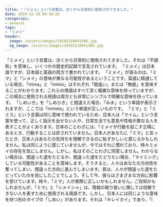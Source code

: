 ```yaml
---
title: "「ミメイ」という言葉は、古くから日常的に使用されてきました。"
date: 2019-12-18 04:16:26
categories:
- General
tags:
- "ミメイ"
header:
  image: /assets/images/20191218041306.jpg
  og_image: /assets/images/20191218041306.jpg
---
```


「ミメイ」という言葉は、古くから日常的に使用されてきました。それは「不調和」を意味し、いくつかの歴史的記録で言及されています。 「ミメイ」は日本語ですが、日本語と英語の両方で書かれています。 「ミメイ」が語るのは、「ミマ」と「シメイ」の意味が異なる可能性があるということです。英語に精通している場合、「mima」と「mimis」はそれぞれ「間違い」または「無能」を意味することがわかります。これらの用語はすべて深く複雑な意味を持っていますが、この場合に使用される用語は両方とも非常にシンプルで明確な意味を持っています。 「しめいき」を「しめひき」と間違えた場合、「みま」という単語が表示されますが、ここでは「mimeis」という単語が正しいものです。 「ミマ」と「ミミス」という言葉は同じ意味で使われているため、日本人は「マイム」という言葉を使って、正しく指示を出せない人や、日常生活でも意見や性格が異なる人を表すことがよくあります。日本のことわざには、「ミメイが行動を起こす立場にあるとき、行動することは許されていません。日本人があなたに「ミマ」と言ったとき、日本人はあなたの気持ちを理解できるのに恥ずかしいと感じるかもしれません。私は同じように感じていませんが、今ではそれに慣れており、時々ミメイの存在を気にしません。しかし、私はそのことわざに同意しません。わからない場合は、間違った道をたどるか、間違った道をたどりたい場合、「マイミング」している可能性があることを意味します。そうすると、人々はあなたの方向性を奪ってしまい、間違った方向に進んでしまいます。昔は、人々が間違った道をたどっていたのを目にしたことでしょう。そして今、彼らはさまざまな方向に影響を受けています。時々、「ミマ」人が実際に正しいかもしれません。ご存知かもしれませんが、「ミマ」と「シメイシャ」は、情報の取り扱いに関しては信頼できない人を表すために使用される用語です。しかし、日本人には同じような意味を持つ別のタイプの「しめい」があります。それは「キレイカイ」であり、「l
